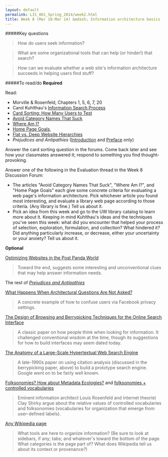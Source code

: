 ```yaml
---
layout: default
permalink: LIS_861_Spring_2014/week2.html
title: Week 8 (Mar 10-Mar 14) &mdash; Information architecture basics
---
```

#####Key questions

> How do users seek information?

> What are some organizational tools that can help (or hinder!) that search?

> How can we evaluate whether a web site's information architecture succeeds in 
> helping users find stuff?

#####To read/do
__Required__

Read:  

* Morville & Rosenfeld, Chapters 1, 5, 6, 7, 20
* Carol Kuhlthau's [Information Search Process](http://comminfo.rutgers.edu/~kuhlthau/information_search_process.htm)
* [Card Sorting: How Many Users to Test](http://www.nngroup.com/articles/card-sorting-how-many-users-to-test/)
* [Avoid Category Names That Suck](http://www.nngroup.com/articles/category-names-suck/)
* [Where Am I?](http://alistapart.com/article/whereami)
* [Home Page Goals](http://alistapart.com/article/homepagegoals), 
* [Flat vs. Deep Website Hierarchies](http://www.nngroup.com/articles/flat-vs-deep-hierarchy/)
* <em>Prejudices and Antipathies</em> ([Introduction](http://www.sanfordberman.org/prejant/intro.pdf) and [Preface](http://www.sanfordberman.org/prejant/preface.pdf) only)

Answer the card sorting question in the forums. Come back later and
see how your classmates answered it; respond to something you find 
thought-provoking.

Answer one of the following in the Evaluation thread in the Week 8 Discussion
Forum:

* The articles "Avoid Category Names That Suck", "Where Am I?", and "Home Page Goals" 
  each give some concrete criteria for evaluating a web page's information
  architecture.  Pick whichever article you found most interesting, and evaluate a
  library web page according to those criteria. (Any library is fine.) Tell us 
  about it.
* Pick an idea from this week and go to the UW library catalog to learn more about
  it. Keeping in mind Kuhlthau's ideas and the techniques you've seen this week:
  what did you encounter that helped your process of selection, exploration, 
  formulation, and collection?  What hindered it?  Did anything particularly
  increase, or decrease, either your uncertainty or your anxiety?  Tell us about 
  it.
  
__Optional__

[Optimizing Websites in the Post Panda World](http://www.asis.org/Bulletin/Oct-12/OctNov12_Sweeny.html)

> Toward the end, suggests some interesting and unconventional clues that may
> help answer information needs.

The rest of [<em>Prejudices and Antipathies</em>](http://www.sanfordberman.org/prejant.htm)

[What Happens When Architectural Questions Are Not Asked?](http://www.asis.org/Bulletin/Apr-12/AprMay12_Haller.html)

> A concrete example of how to confuse users via Facebook privacy settings.

[The Design of Browsing and Berrypicking Techniques for the Online Search Interface](http://pages.gseis.ucla.edu/faculty/bates/berrypicking.html)

> A classic paper on how people think when looking for information.  It challenged
> conventional wisdom at the time, though its suggestions for how to build
> interfaces may seem dated today.

[The Anatomy of a Large-Scale Hypertextual Web Search Engine](http://infolab.stanford.edu/pub/papers/google.pdf)

> A late-1990s paper on using citation analysis (discussed in the berrypicking
> paper, above) to build a prototype search engine. Google went on to be fairly 
> well known.

[Folksonomies? How about Metadata Ecologies?](http://louisrosenfeld.com/home/bloug_archive/000330.html)
and [folksonomies + controlled vocabularies](http://many.corante.com/archives/2005/01/07/folksonomies_controlled_vocabularies.php)

> Eminent information architect Louis Rosenfeld and internet theorist Clay
> Shirky argue about the relative values of controlled vocabularies and 
> folksonomies (vocabularies for organization that emerge from user-defined 
> labels).

[Any Wikipedia page](http://en.wikipedia.org/wiki/Special:Random)

> What tools are here to organize information? (Be sure to look at sidebars, if
> any; tabs; and whatever's toward the bottom of the page. What categories is the
> page part of? What does Wikipedia tell us about its context or provenance?)